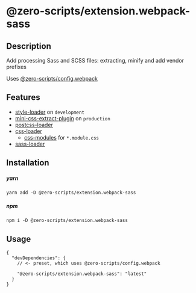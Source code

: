 # @zero-scripts/extension.webpack-sass

## Description

Add processing Sass and SCSS files: extracting, minify and add vendor prefixes

Uses [@zero-scripts/config.webpack](../config.webpack)

## Features

- [style-loader](https://github.com/webpack-contrib/style-loader) on `development`
- [mini-css-extract-plugin](https://github.com/webpack-contrib/mini-css-extract-plugin) on `production`
- [postcss-loader](https://github.com/postcss/postcss-loader)
- [css-loader](https://github.com/webpack-contrib/css-loader)
  - [css-modules](https://github.com/css-modules/css-modules) for `*.module.css`
- [sass-loader](https://github.com/webpack-contrib/sass-loader)

## Installation

##### yarn

```
yarn add -D @zero-scripts/extension.webpack-sass
```

##### npm

```
npm i -D @zero-scripts/extension.webpack-sass
```

## Usage

```
{
  "devDependencies": {
    // <- preset, which uses @zero-scripts/config.webpack

    "@zero-scripts/extension.webpack-sass": "latest"
  }
}
```
